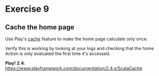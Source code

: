 # Exercise 9

## Cache the home page

Use Play's [cache](https://www.playframework.com/documentation/2.5.x/ScalaCache) feature to make the home page calculate only once.

Verify this is working by looking at your logs and checking that the home Action is only evaluated the first time it's accessed.

**Play! 2.4**: https://www.playframework.com/documentation/2.4.x/ScalaCache
      